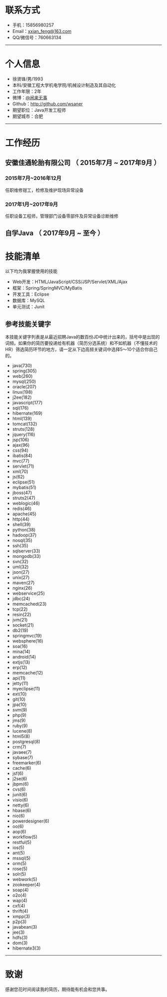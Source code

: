 
# 联系方式

- 手机：15856980257 
- Email：xxian_feng@163.com 
- QQ/微信号：760663134

---

# 个人信息

 - 徐贤锋/男/1993
 - 本科/安徽工程大学机电学院/机械设计制造及其自动化 
 - 工作年限：2年
 - 微博：[@闲来无事](https://weibo.com/u/3886093471) 
 - Github：http://github.com/wsaner 
 - 期望职位：Java开发工程师
 - 期望城市：合肥
 
---

# 工作经历

## 安徽佳通轮胎有限公司 （ 2015年7月 ~ 2017年9月 ）

### 2015年7月~2016年12月
任职维修钳工，检修及维护现场异常设备

### 2017年1月~2017年9月 
任职设备工程师，管理部门设备零部件及异常设备诊断维修

## 自学Java （ 2017年9月 ~ 至今 ）

# 技能清单

以下均为我掌握使用的技能

- Web开发：HTML/JavaScript/CSS/JSP/Servlet/XML/Ajax
- 框架：Spring/SpringMVC/MyBatis
- 开发工具：Eclipse
- 数据库：MySQL
- 单元测试：Junit

## 参考技能关键字

本技能关键字列表是从最近招聘Java的数百份JD中统计出来的，括号中是出现的词频。如果你的简历要投递给有机器（简历分选系统）和不如机器（不懂技术的HR）筛选简历环节的地方，请一定从下边高频关键词中选择5～10个适合你自己的。

- java(730)
- spring(305)
- web(260)
- mysql(250)
- oracle(207)
- linux(198)
- j2ee(182)
- javascript(177)
- sql(176)
- hibernate(169)
- html(139)
- tomcat(132)
- struts(128)
- jquery(116)
- jsp(106)
- ajax(96)
- css(94)
- ibatis(84)
- mvc(77)
- servlet(71)
- xml(70)
- js(62)
- eclipse(51)
- mybatis(51)
- jboss(47)
- struts2(47)
- weblogic(46)
- redis(46)
- apache(45)
- http(44)
- shell(39)
- python(38)
- hadoop(37)
- nosql(35)
- ssh(35)
- sqlserver(33)
- mongodb(33)
- svn(32)
- uml(32)
- json(27)
- unix(27)
- maven(27)
- nginx(26)
- webservice(25)
- jdbc(24)
- memcached(23)
- tcp(22)
- resin(22)
- jvm(21)
- socket(21)
- db2(19)
- springmvc(19)
- websphere(16)
- soa(16)
- mina(14)
- android(14)
- extjs(13)
- erp(12)
- memcache(12)
- api(11)
- jetty(11)
- myeclipse(11)
- ext(10)
- git(10)
- jpa(10)
- svm(9)
- php(9)
- jms(9)
- ruby(9)
- lucene(8)
- html5(8)
- postgresql(8)
- crm(7)
- javaee(7)
- sybase(7)
- freemarker(6)
- cache(6)
- jsf(6)
- j2se(6)
- jbpm(6)
- cvs(6)
- junit(6)
- visio(6)
- netty(6)
- hbase(6)
- nio(6)
- powerdesigner(6)
- oo(6)
- aop(6)
- workflow(5)
- restful(5)
- ios(5)
- ant(5)
- mssql(5)
- orm(5)
- rose(5)
- solr(5)
- webwork(5)
- zookeeper(4)
- soap(4)
- o2o(4)
- wap(4)
- cxf(4)
- thrift(4)
- xmpp(3)
- p2p(3)
- javabean(3)
- jee(3)
- hdfs(3)
- dom(3)
- hibernate3(3)




---

# 致谢
感谢您花时间阅读我的简历，期待能有机会和您共事。
